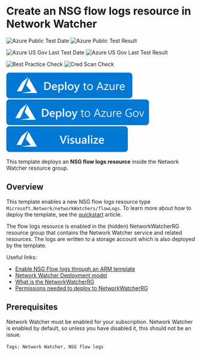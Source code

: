 # Create an NSG flow logs resource in Network Watcher

![Azure Public Test Date](https://azurequickstartsservice.blob.core.windows.net/badges/101-networkwatcher-flowLogs-create/PublicLastTestDate.svg)
![Azure Public Test Result](https://azurequickstartsservice.blob.core.windows.net/badges/101-networkwatcher-flowLogs-create/PublicDeployment.svg)

![Azure US Gov Last Test Date](https://azurequickstartsservice.blob.core.windows.net/badges/101-networkwatcher-flowLogs-create/FairfaxLastTestDate.svg)
![Azure US Gov Last Test Result](https://azurequickstartsservice.blob.core.windows.net/badges/101-networkwatcher-flowLogs-create/FairfaxDeployment.svg)

![Best Practice Check](https://azurequickstartsservice.blob.core.windows.net/badges/101-networkwatcher-flowLogs-create/BestPracticeResult.svg)
![Cred Scan Check](https://azurequickstartsservice.blob.core.windows.net/badges/101-networkwatcher-flowLogs-create/CredScanResult.svg)

[![Deploy To Azure](https://raw.githubusercontent.com/Azure/azure-quickstart-templates/master/1-CONTRIBUTION-GUIDE/images/deploytoazure.svg?sanitize=true)](https://portal.azure.com/#create/Microsoft.Template/uri/https%3A%2F%2Fraw.githubusercontent.com%2FAzure%2Fazure-quickstart-templates%2Fmaster%2F101-networkwatcher-flowLogs-create%2Fazuredeploy.json)
[![Deploy To Azure US Gov](https://raw.githubusercontent.com/Azure/azure-quickstart-templates/master/1-CONTRIBUTION-GUIDE/images/deploytoazuregov.svg?sanitize=true)](https://portal.azure.us/#create/Microsoft.Template/uri/https%3A%2F%2Fraw.githubusercontent.com%2FAzure%2Fazure-quickstart-templates%2Fmaster%2F101-networkwatcher-flowLogs-create%2Fazuredeploy.json)
[![Visualize](https://raw.githubusercontent.com/Azure/azure-quickstart-templates/master/1-CONTRIBUTION-GUIDE/images/visualizebutton.svg?sanitize=true)](http://armviz.io/#/?load=https%3A%2F%2Fraw.githubusercontent.com%2FAzure%2Fazure-quickstart-templates%2Fmaster%2F101-networkwatcher-flowLogs-create%2Fazuredeploy.json)

This template deploys an **NSG flow logs resource** inside the Network Watcher resource group.

## Overview

This template enables a new NSG flow logs resource type `Microsoft.Network/networkWatchers/flowLogs`. To learn more about how to deploy the template, see the [quickstart](https://docs.microsoft.com/azure/network-watcher/quickstart-configure-network-security-group-flow-logs-from-arm-template) article.

The flow logs resource is enabled in the (hidden) NetworkWatcherRG resource group that contains the Network Watcher service and related resources. The logs are written to a storage account which is also deployed by the template.

Useful links:

* [Enable NSG Flow logs through an ARM template](https://docs.microsoft.com/azure/network-watcher/network-watcher-nsg-flow-logging-azure-resource-manager)
* [Network Watcher Deployment model](https://docs.microsoft.com/azure/network-watcher/frequently-asked-questions#what-is-the-Network-Watcher-deployment-model)
* [What is the NetworkWatcherRG](https://docs.microsoft.com/azure/network-watcher/frequently-asked-questions#what-is-the-NetworkWatcherRG)
* [Permissions needed to deploy to NetworkWatcherRG](https://docs.microsoft.com/azure/network-watcher/frequently-asked-questions#which-permissions-are-needed-to-use-network-watcher)

## Prerequisites

Network Watcher must be enabled for your subscription. Network Watcher is enabled by default, so unless you have disabled it, this should not be an issue.

`Tags: Network Watcher, NSG flow logs`
